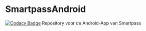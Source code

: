 # SmartpassAndroid
[![Codacy Badge](https://api.codacy.com/project/badge/Grade/b5e6b1ab8ee64efe8a723ea84003c8af)](https://www.codacy.com/app/mixxamm/SmartpassAndroid?utm_source=github.com&amp;utm_medium=referral&amp;utm_content=mixxamm/SmartpassAndroid&amp;utm_campaign=Badge_Grade)
Repository voor de Android-App van Smartpass